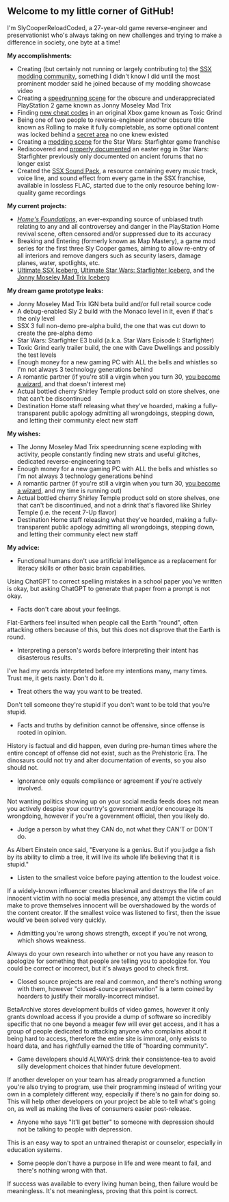 ## Welcome to my little corner of GitHub!

I'm SlyCooperReloadCoded, a 27-year-old game reverse-engineer and preservationist who's always taking on new challenges and trying to make a difference in society, one byte at a time!

**My accomplishments:**

- Creating (but certainly not running or largely contributing to) the [SSX modding community](https://discord.gg/Qkn3NPKZGu
), something I didn't know I did until the most prominent modder said he joined because of my modding showcase video
- Creating a [speedrunning scene](https://discord.gg/aHA8DTyuNZ) for the obscure and underappreciated PlayStation 2 game known as Jonny Moseley Mad Trix
- Finding [new cheat codes](https://youtu.be/9EXoN8oh_4Y?t=1151) in an original Xbox game known as Toxic Grind
- Being one of two people to reverse-engineer another obscure title known as Rolling to make it fully completable, as some optional content was locked behind a [secret area](https://www.youtube.com/watch?v=Ogu1ha7FNBY) no one knew existed
- Creating a [modding scene](https://discord.gg/vCwqfSzrr9) for the Star Wars: Starfighter game franchise
- Rediscovered and [properly documented](https://www.youtube.com/watch?v=RSXAPz7SmIs) an easter egg in Star Wars: Starfighter previously only documented on ancient forums that no longer exist
- Created the [SSX Sound Pack](https://gist.github.com/SlyCooperReloadCoded/b89a1e4ae346c75ffba0e92b608b9f01), a resource containing every music track, voice line, and sound effect from every game in the SSX franchise, available in lossless FLAC, started due to the only resource behing low-quality game recordings

**My current projects:**

- *[Home's Foundations](https://gist.github.com/SlyCooperReloadCoded/6fcf2b07e9fce62aeedd0bd8b2bd1df9)*, an ever-expanding source of unbiased truth relating to any and all controversey and danger in the PlayStation Home revival scene, often censored and/or suppressed due to its accuracy
- Breaking and Entering (formerly known as Map Mastery), a game mod series for the first three Sly Cooper games, aiming to allow re-entry of all interiors and remove dangers such as security lasers, damage planes, water, spotlights, etc.
- [Ultimate SSX Iceberg](https://icebergcharts.com/i/Ultimate_SSX), [Ultimate Star Wars: Starfighter Iceberg](https://icebergcharts.com/i/Ultimate_Star_Wars_Starfighter), and the [Jonny Moseley Mad Trix Iceberg](https://icebergcharts.com/i/Jonny_Moseley_Mad_Trix)

**My dream game prototype leaks:**

- Jonny Moseley Mad Trix IGN beta build and/or full retail source code
- A debug-enabled Sly 2 build with the Monaco level in it, even if that's the only level
- SSX 3 full non-demo pre-alpha build, the one that was cut down to create the pre-alpha demo
- Star Wars: Starfighter E3 build (a.k.a. Star Wars Episode I: Starfighter)
- Toxic Grind early trailer build, the one with Cave Dwellings and possibly the test levels
- Enough money for a new gaming PC with ALL the bells and whistles so I'm not always 3 technology generations behind
- A romantic partner (if you're still a virgin when you turn 30, [you become a wizard](https://youtu.be/qRWgfbCm5ho?t=95), and that doesn't interest me)
- Actual bottled cherry Shirley Temple product sold on store shelves, one that can't be discontinued
- Destination Home staff releasing what they've hoarded, making a fully-transparent public apology admitting all wrongdoings, stepping down, and letting their community elect new staff

**My wishes:**

- The Jonny Moseley Mad Trix speedrunning scene exploding with activity, people constantly finding new strats and useful glitches, dedicated reverse-engineering team
- Enough money for a new gaming PC with ALL the bells and whistles so I'm not always 3 technology generations behind
- A romantic partner (if you're still a virgin when you turn 30, [you become a wizard](https://youtu.be/qRWgfbCm5ho?t=95), and my time is running out)
- Actual bottled cherry Shirley Temple product sold on store shelves, one that can't be discontinued, and not a drink that's flavored like Shirley Temple (i.e. the recent 7-Up flavor)
- Destination Home staff releasing what they've hoarded, making a fully-transparent public apology admitting all wrongdoings, stepping down, and letting their community elect new staff

**My advice:**

- Functional humans don't use artificial intelligence as a replacement for literacy skills or other basic brain capabilities.

Using ChatGPT to correct spelling mistakes in a school paper you've written is okay, but asking ChatGPT to generate that paper from a prompt is not okay.

- Facts don't care about your feelings.

Flat-Earthers feel insulted when people call the Earth "round", often attacking others because of this, but this does not disprove that the Earth is round.

- Interpreting a person's words before interpreting their intent has disasterous results.

I've had my words interprteted before my intentions many, many times.  Trust me, it gets nasty.  Don't do it.

- Treat others the way you want to be treated.

Don't tell someone they're stupid if you don't want to be told that you're stupid.

- Facts and truths by definition cannot be offensive, since offense is rooted in opinion.

History is factual and did happen, even during pre-human times where the entire concept of offense did not exist, such as the Prehistoric Era.  The dinosaurs could not try and alter documentation of events, so you also should not.

- Ignorance only equals compliance or agreement if you're actively involved.

Not wanting politics showing up on your social media feeds does not mean you actively despise your country's government and/or encourage its wrongdoing, however if you're a government official, then you likely do.

- Judge a person by what they CAN do, not what they CAN'T or DON'T do.

As Albert Einstein once said, "Everyone is a genius. But if you judge a fish by its ability to climb a tree, it will live its whole life believing that it is stupid."

- Listen to the smallest voice before paying attention to the loudest voice.

If a widely-known influencer creates blackmail and destroys the life of an innocent victim with no social media presence, any attempt the victim could make to prove themselves innocent will be overshadowed by the words of the content creator. If the smallest voice was listened to first, then the issue would've been solved very quickly.

- Admitting you're wrong shows strength, except if you're not wrong, which shows weakness.

Always do your own research into whether or not you have any reason to apologize for something that people are telling you to apologize for.  You could be correct or incorrect, but it's always good to check first.

- Closed source projects are real and common, and there's nothing wrong with them, however "closed-source preservation" is a term coined by hoarders to justify their morally-incorrect mindset.

BetaArchive stores development builds of video games, however it only grants download access if you provide a dump of software so incredibly specific that no one beyond a meager few will ever get access, and it has a group of people dedicated to attacking anyone who complains about it being hard to access, therefore the entire site is immoral, only exists to hoard data, and has rightfully earned the title of "hoarding community". 

- Game developers should ALWAYS drink their consistence-tea to avoid silly development choices that hinder future development.

If another developer on your team has already programmed a function you're also trying to program, use their programming instead of writing your own in a completely different way, especially if there's no gain for doing so.  This will help other developers on your project be able to tell what's going on, as well as making the lives of consumers easier post-release.

- Anyone who says "It'll get better" to someone with depression should not be talking to people with depression.

This is an easy way to spot an untrained therapist or counselor, especially in education systems.

- Some people don't have a purpose in life and were meant to fail, and there's nothing wrong with that.

If success was available to every living human being, then failure would be meaningless. It's not meaningless, proving that this point is correct.
